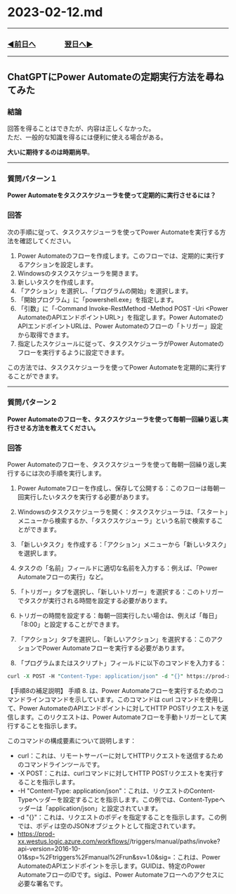 # 2023-02-12.md
---
### [◀️前日へ](https://github.com/yuasys/chatty-journal/blob/main/2023/02/2023-02-11.md)&emsp;&emsp;&emsp;&emsp;[翌日へ▶️](https://github.com/yuasys/chatty-journal/blob/main/2023/02/2023-02-13.md)

---

## ChatGPTにPower Automateの定期実行方法を尋ねてみた


### 結論
回答を得ることはできたが、内容は正しくなかった。  
ただ、一般的な知識を得るには便利に使える場合がある。  

**大いに期待するのは時期尚早**。

---

### 質問パターン１

**Power Automateをタスクスケジューラを使って定期的に実行させるには？**

### 回答


次の手順に従って、タスクスケジューラを使ってPower Automateを実行する方法を確認してください。

1. Power Automateのフローを作成します。このフローでは、定期的に実行するアクションを設定します。
1. Windowsのタスクスケジューラを開きます。
1. 新しいタスクを作成します。
1. 「アクション」を選択し、「プログラムの開始」を選択します。
1. 「開始プログラム」に「powershell.exe」を指定します。
1. 「引数」に「-Command Invoke-RestMethod -Method POST -Uri <Power AutomateのAPIエンドポイントURL>」を指定します。Power AutomateのAPIエンドポイントURLは、Power Automateのフローの「トリガー」設定から取得できます。
1. 指定したスケジュールに従って、タスクスケジューラがPower Automateのフローを実行するように設定できます。

この方法では、タスクスケジューラを使ってPower Automateを定期的に実行することができます。

---

### 質問パターン２

**Power Automateのフローを、タスクスケジューラを使って毎朝一回繰り返し実行させる方法を教えてください。**

### 回答

Power Automateのフローを、タスクスケジューラを使って毎朝一回繰り返し実行するには次の手順を実行します。

1. Power Automateフローを作成し、保存して公開する：このフローは毎朝一回実行したいタスクを実行する必要があります。

1. Windowsのタスクスケジューラを開く：タスクスケジューラは、「スタート」メニューから検索するか、「タスクスケジューラ」という名前で検索することができます。

1. 「新しいタスク」を作成する：「アクション」メニューから「新しいタスク」を選択します。

1. タスクの「名前」フィールドに適切な名前を入力する：例えば、「Power Automateフローの実行」など。

1. 「トリガー」タブを選択し、「新しいトリガー」を選択する：このトリガーでタスクが実行される時間を設定する必要があります。

1. トリガーの時間を設定する：毎朝一回実行したい場合は、例えば「毎日」「8:00」と設定することができます。

1. 「アクション」タブを選択し、「新しいアクション」を選択する：このアクションでPower Automateフローを実行する必要があります。

1. 「プログラムまたはスクリプト」フィールドに以下のコマンドを入力する：

```perl
curl -X POST -H "Content-Type: application/json" -d "{}" https://prod-xx.westus.logic.azure.com/workflows/<GUID>/triggers/manual/paths/invoke?api-version=2016-10-01&sp=%2Ftriggers%2Fmanual%2Frun&sv=1.0&sig=<sig>
```

【手順8の補足説明】
手順 8. は、Power Automateフローを実行するためのコマンドラインコマンドを示しています。このコマンドは curl コマンドを使用して、Power AutomateのAPIエンドポイントに対してHTTP POSTリクエストを送信します。このリクエストは、Power Automateフローを手動トリガーとして実行することを指示します。

このコマンドの構成要素について説明します：

* curl：これは、リモートサーバーに対してHTTPリクエストを送信するためのコマンドラインツールです。 
* -X POST：これは、curlコマンドに対してHTTP POSTリクエストを実行することを指示します。
* -H "Content-Type: application/json"：これは、リクエストのContent-Typeヘッダーを設定することを指示します。この例では、Content-Typeヘッダーは「application/json」と設定されています。
* -d "{}"：これは、リクエストのボディを指定することを指示します。この例では、ボディは空のJSONオブジェクトとして指定されています。
* https://prod-xx.westus.logic.azure.com/workflows/<GUID>/triggers/manual/paths/invoke?api-version=2016-10-01&sp=%2Ftriggers%2Fmanual%2Frun&sv=1.0&sig=<sig>：これは、Power AutomateのAPIエンドポイントを示します。GUIDは、特定のPower AutomateフローのIDです。sigは、Power Automateフローへのアクセスに必要な署名です。

